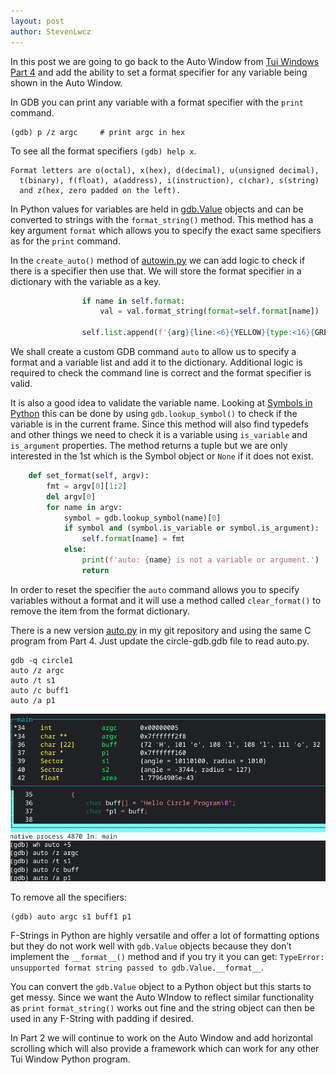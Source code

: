 ```yaml
---
layout: post
author: StevenLwcz
---
```


In this post we are going to go back to the Auto Window from [Tui Windows Part 4](https://stevenlwcz.github.io/2022/03/13/The-Gdb-Python-API-For-Tui-Windows-Part-4.html) and add the ability to set a format specifier for any variable being shown in the Auto Window.

In GDB you can print any variable with a format specifier with the `print` command.

```
(gdb) p /z argc     # print argc in hex
```

To see all the format specifiers `(gdb) help x`.

```
Format letters are o(octal), x(hex), d(decimal), u(unsigned decimal),
  t(binary), f(float), a(address), i(instruction), c(char), s(string)
  and z(hex, zero padded on the left).
```

In Python values for variables are held in [gdb.Value](https://sourceware.org/gdb/onlinedocs/gdb/Values-From-Inferior.html) objects and can be converted to strings with the `format_string()` method. This method has a key argument `format` which allows you to specify the exact same specifiers as for the `print` command.

In the `create_auto()` method of [autowin.py](https://github.com/StevenLwcz/gdb-python-blog/blob/main/auto-win.py) we can add logic to check if there is a specifier then use that. We will store the format specifier in a dictionary with the variable as a key.

```python
                if name in self.format:
                    val = val.format_string(format=self.format[name])

                self.list.append(f'{arg}{line:<6}{YELLOW}{type:<16}{GREEN}{name:<10}{hint}{val}{RESET}{NL}')
```

We shall create a custom GDB command `auto` to allow us to specify a format and a variable list and add it to the dictionary. Additional logic is required to check the command line is correct and the format specifier is valid.

It is also a good idea to validate the variable name. Looking at [Symbols in Python](https://sourceware.org/gdb/onlinedocs/gdb/Symbols-In-Python.html) this can be done by using 
`gdb.lookup_symbol()` to check if the variable is in the current frame. Since this method will also find typedefs and other things we need to check it is a variable using `is_variable` and `is_argument` properties. The method returns a tuple but we are only interested in the 1st which is the Symbol object or `None` if it does not exist.


```python
    def set_format(self, argv):
        fmt = argv[0][1:2]
        del argv[0]
        for name in argv:
            symbol = gdb.lookup_symbol(name)[0]
            if symbol and (symbol.is_variable or symbol.is_argument):
                self.format[name] = fmt
            else:
                print(f'auto: {name} is not a variable or argument.')
                return
```

In order to reset the specifier the `auto` command allows you to specify variables without a format and it will use a method called `clear_format()` to remove the item from the format dictionary.

There is a new version [auto.py](https://github.com/StevenLwcz/gdb-python-blog/blob/dev/auto.py) in my git repository and using the same C program from Part 4. Just update the circle-gdb.gdb file to read auto.py.

```
gdb -q circle1
auto /z argc
auto /t s1
auto /c buff1
auto /a p1
```
![Auto Wimdow](/images/TuiWindow7.png)

To remove all the specifiers:

```
(gdb) auto argc s1 buff1 p1
```

F-Strings in Python are highly versatile and offer a lot of formatting options but they do not work well with `gdb.Value` objects because they don’t implement the `__format__()` method and if you try it you can get: `TypeError: unsupported format string passed to gdb.Value.__format__`.  

You can convert the `gdb.Value` object to a Python object but this starts to get messy.
Since we want the Auto WIndow to reflect similar functionality as `print` `format_string()` works out fine and the string object can then be used in any F-String with padding if desired.

In Part 2 we will continue to work on the Auto Window and add horizontal scrolling which will also provide a framework which can work for any other Tui Window Python program.

